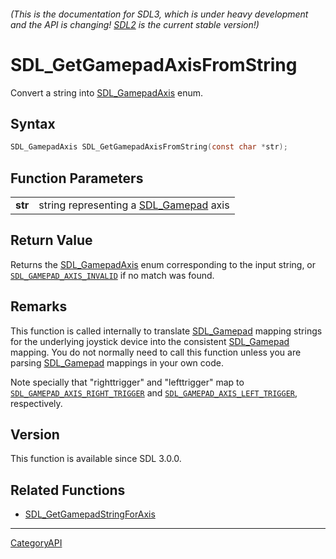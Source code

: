 ###### (This is the documentation for SDL3, which is under heavy development and the API is changing! [SDL2](https://wiki.libsdl.org/SDL2/) is the current stable version!)
# SDL_GetGamepadAxisFromString

Convert a string into [SDL_GamepadAxis](SDL_GamepadAxis) enum.

## Syntax

```c
SDL_GamepadAxis SDL_GetGamepadAxisFromString(const char *str);

```

## Function Parameters

|             |                                                       |
| ----------- | ----------------------------------------------------- |
| **str**     | string representing a [SDL_Gamepad](SDL_Gamepad) axis |

## Return Value

Returns the [SDL_GamepadAxis](SDL_GamepadAxis) enum corresponding to the
input string, or [`SDL_GAMEPAD_AXIS_INVALID`](SDL_GAMEPAD_AXIS_INVALID) if
no match was found.

## Remarks

This function is called internally to translate [SDL_Gamepad](SDL_Gamepad)
mapping strings for the underlying joystick device into the consistent
[SDL_Gamepad](SDL_Gamepad) mapping. You do not normally need to call this
function unless you are parsing [SDL_Gamepad](SDL_Gamepad) mappings in your
own code.

Note specially that "righttrigger" and "lefttrigger" map to
[`SDL_GAMEPAD_AXIS_RIGHT_TRIGGER`](SDL_GAMEPAD_AXIS_RIGHT_TRIGGER) and
[`SDL_GAMEPAD_AXIS_LEFT_TRIGGER`](SDL_GAMEPAD_AXIS_LEFT_TRIGGER),
respectively.

## Version

This function is available since SDL 3.0.0.

## Related Functions

* [SDL_GetGamepadStringForAxis](SDL_GetGamepadStringForAxis)

----
[CategoryAPI](CategoryAPI)

